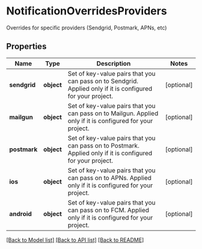 # NotificationOverridesProviders

Overrides for specific providers (Sendgrid, Postmark, APNs, etc)

## Properties
Name | Type | Description | Notes
------------ | ------------- | ------------- | -------------
**sendgrid** | **object** | Set of key-value pairs that you can pass on to Sendgrid. Applied only if it is configured for your project. | [optional] 
**mailgun** | **object** | Set of key-value pairs that you can pass on to Mailgun. Applied only if it is configured for your project. | [optional] 
**postmark** | **object** | Set of key-value pairs that you can pass on to Postmark. Applied only if it is configured for your project. | [optional] 
**ios** | **object** | Set of key-value pairs that you can pass on to APNs. Applied only if it is configured for your project. | [optional] 
**android** | **object** | Set of key-value pairs that you can pass on to FCM. Applied only if it is configured for your project. | [optional] 

[[Back to Model list]](../README.md#documentation-for-models) [[Back to API list]](../README.md#documentation-for-api-endpoints) [[Back to README]](../README.md)


